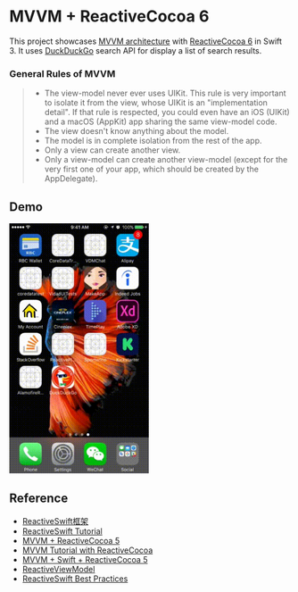 # MVVM + ReactiveCocoa 6
This project showcases [MVVM architecture](https://msdn.microsoft.com/en-us/library/hh848246.aspx) with [ReactiveCocoa 6](https://github.com/ReactiveCocoa/ReactiveCocoa) in Swift 3. It uses [DuckDuckGo](https://duckduckgo.com/) search API for display a list of search results.

### General Rules of MVVM
> - The view-model never ever uses UIKit. This rule is very important to isolate it from the view, whose UIKit is an "implementation detail". If that rule is respected, you could even have an iOS (UIKit) and a macOS (AppKit) app sharing the same view-model code.
> - The view doesn't know anything about the model.
> - The model is in complete isolation from the rest of the app.
> - Only a view can create another view.
> - Only a view-model can create another view-model (except for the very first one of your app, which should be created by the AppDelegate).

## Demo
<img src="./demo.gif" width="250px"/>

## Reference 
- [ReactiveSwift框架](http://www.ios5.online/ios/ioskf/ioskfzh/201703/77895.html)
- [ReactiveSwift Tutorial](http://www.dongcoder.com/detail-445414.html)
- [MVVM + ReactiveCocoa 5](https://blog.joanzapata.com/mvvm-reactivecocoa-5/)
- [MVVM Tutorial with ReactiveCocoa](https://www.raywenderlich.com/74106/mvvm-tutorial-with-reactivecocoa-part-1)
- [MVVM + Swift + ReactiveCocoa 5](https://medium.com/@hilmarbirgir/mvvm-swift-reactivecocoa-5-44274edaa56e)
- [ReactiveViewModel](https://github.com/ReactiveCocoa/ReactiveViewModel)
- [ReactiveSwift Best Practices](https://github.com/ReactiveCocoa/ReactiveSwift/blob/master/Documentation/APIContracts.md#best-practices)

